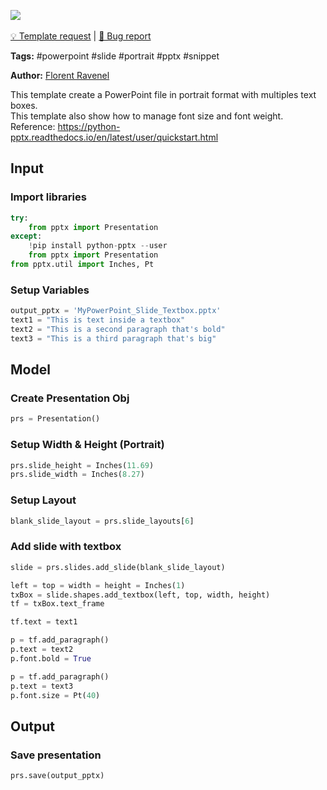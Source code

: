 <a href="https://app.naas.ai/user-redirect/naas/downloader?url=https://raw.githubusercontent.com/jupyter-naas/awesome-notebooks/master/PowerPoint/PowerPoint_Add_Slide_With_Textbox.ipynb" target="_parent"><img src="https://naasai-public.s3.eu-west-3.amazonaws.com/open_in_naas.svg"/></a><br><br><a href="https://github.com/jupyter-naas/awesome-notebooks/issues/new?assignees=&labels=&template=template-request.md&title=Tool+-+Action+of+the+notebook+">💡 Template request</a> | <a href="https://github.com/jupyter-naas/awesome-notebooks/issues/new?assignees=&labels=&template=bug_report.md&title=PowerPoint+-+Add+Slide+With+Textbox:+Error+short+description">🚨 Bug report</a>

**Tags:** #powerpoint #slide #portrait #pptx #snippet

**Author:** [Florent Ravenel](https://www.linkedin.com/in/florent-ravenel/)

This template create a PowerPoint file in portrait format with multiples text boxes.<br>
This template also show how to manage font size and font weight.<br>
Reference: https://python-pptx.readthedocs.io/en/latest/user/quickstart.html

## Input

### Import libraries


```python
try:
    from pptx import Presentation
except:
    !pip install python-pptx --user
    from pptx import Presentation
from pptx.util import Inches, Pt
```

### Setup Variables


```python
output_pptx = 'MyPowerPoint_Slide_Textbox.pptx'
text1 = "This is text inside a textbox"
text2 = "This is a second paragraph that's bold"
text3 = "This is a third paragraph that's big"
```

## Model

### Create Presentation Obj


```python
prs = Presentation()
```

### Setup Width & Height (Portrait)


```python
prs.slide_height = Inches(11.69)
prs.slide_width = Inches(8.27)
```

### Setup Layout


```python
blank_slide_layout = prs.slide_layouts[6]
```

### Add slide with textbox


```python
slide = prs.slides.add_slide(blank_slide_layout)

left = top = width = height = Inches(1)
txBox = slide.shapes.add_textbox(left, top, width, height)
tf = txBox.text_frame

tf.text = text1

p = tf.add_paragraph()
p.text = text2
p.font.bold = True

p = tf.add_paragraph()
p.text = text3
p.font.size = Pt(40)
```

## Output

### Save presentation


```python
prs.save(output_pptx)
```
